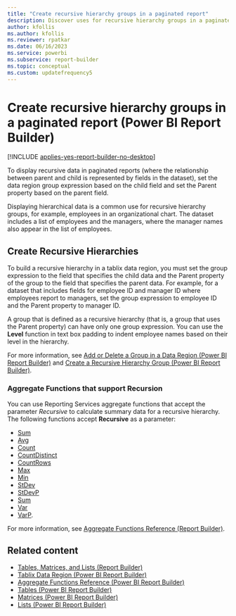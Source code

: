 ```yaml
---
title: "Create recursive hierarchy groups in a paginated report"
description: Discover uses for recursive hierarchy groups in a paginated report in Report Builder. Display hierarchical data such as employees in an organizational chart.
author: kfollis
ms.author: kfollis
ms.reviewer: rpatkar
ms.date: 06/16/2023
ms.service: powerbi
ms.subservice: report-builder
ms.topic: conceptual
ms.custom: updatefrequency5
---
```

# Create recursive hierarchy groups in a paginated report (Power BI Report Builder)

[!INCLUDE [applies-yes-report-builder-no-desktop](../../includes/applies-yes-report-builder-no-desktop.md)]

To display recursive data in paginated reports (where the relationship between parent and child is represented by fields in the dataset), set the data region group expression based on the child field and set the Parent property based on the parent field.

Displaying hierarchical data is a common use for recursive hierarchy groups, for example, employees in an organizational chart. The dataset includes a list of employees and the managers, where the manager names also appear in the list of employees.

## Create Recursive Hierarchies

To build a recursive hierarchy in a tablix data region, you must set the group expression to the field that specifies the child data and the Parent property of the group to the field that specifies the parent data. For example, for a dataset that includes fields for employee ID and manager ID where employees report to managers, set the group expression to employee ID and the Parent property to manager ID.

A group that is defined as a recursive hierarchy (that is, a group that uses the Parent property) can have only one group expression. You can use the **Level** function in text box padding to indent employee names based on their level in the hierarchy.

For more information, see [Add or Delete a Group in a Data Region (Power BI Report Builder)](../report-design/add-delete-group-data-region-report-builder.md) and  [Create a Recursive Hierarchy Group (Power BI Report Builder)](/sql/reporting-services/report-design/create-a-recursive-hierarchy-group-report-builder-and-ssrs).

### Aggregate Functions that support Recursion

You can use Reporting Services aggregate functions that accept the parameter *Recursive* to calculate summary data for a recursive hierarchy. The following functions accept **Recursive** as a parameter:

- [Sum](/sql/reporting-services/report-design/report-builder-functions-sum-function)
- [Avg](/sql/reporting-services/report-design/report-builder-functions-avg-function)
- [Count](/sql/reporting-services/report-design/report-builder-functions-count-function)
- [CountDistinct](/sql/reporting-services/report-design/report-builder-functions-countdistinct-function)
- [CountRows](/sql/reporting-services/report-design/report-builder-functions-countrows-function)
- [Max](/sql/reporting-services/report-design/report-builder-functions-max-function)
- [Min](/sql/reporting-services/report-design/report-builder-functions-min-function)
- [StDev](/sql/reporting-services/report-design/report-builder-functions-stdev-function)
- [StDevP](/sql/reporting-services/report-design/report-builder-functions-stdevp-function)
- [Sum](/sql/reporting-services/report-design/report-builder-functions-sum-function)
- [Var](/sql/reporting-services/report-design/report-builder-functions-var-function)
- [VarP](/sql/reporting-services/report-design/report-builder-functions-varp-function).

For more information, see [Aggregate Functions Reference (Report Builder)](/sql/reporting-services/report-design/report-builder-functions-aggregate-functions-reference).

## Related content

- [Tables, Matrices, and Lists (Report Builder)](/sql/reporting-services/report-design/tables-matrices-and-lists-report-builder-and-ssrs)
- [Tablix Data Region (Power BI Report Builder)](../../paginated-reports/report-builder-tables-matrices-lists.md)
- [Aggregate Functions Reference (Power BI Report Builder)](/sql/reporting-services/report-design/report-builder-functions-aggregate-functions-reference)
- [Tables (Power BI Report Builder)](/sql/reporting-services/report-design/tables-report-builder-and-ssrs)
- [Matrices (Power BI Report Builder)](/sql/reporting-services/report-design/create-a-matrix-report-builder-and-ssrs)
- [Lists (Power BI Report Builder)](/sql/reporting-services/report-design/create-invoices-and-forms-with-lists-report-builder-and-ssrs)
